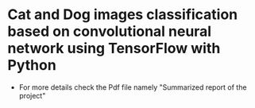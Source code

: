 # Cat and Dog images classification based on convolutional neural network using TensorFlow with Python
- For more details check the Pdf file namely "Summarized report of the project"
